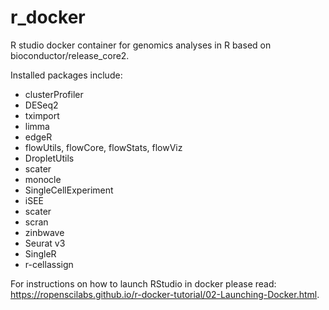 # r_docker
R studio docker container for genomics analyses in R based on bioconductor/release_core2.

Installed packages include:

+ clusterProfiler
+ DESeq2
+ tximport
+ limma
+ edgeR
+ flowUtils, flowCore, flowStats, flowViz
+ DropletUtils
+ scater
+ monocle
+ SingleCellExperiment
+ iSEE
+ scater
+ scran
+ zinbwave
+ Seurat v3
+ SingleR
+ r-cellassign

For instructions on how to launch RStudio in docker please read: https://ropenscilabs.github.io/r-docker-tutorial/02-Launching-Docker.html.